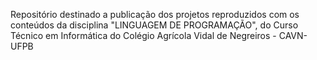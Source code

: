 Repositório destinado a publicação dos projetos reproduzidos com os conteúdos da disciplina "LINGUAGEM DE PROGRAMAÇÃO", do Curso Técnico em Informática do Colégio Agrícola Vidal de Negreiros - CAVN-UFPB
